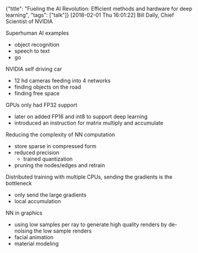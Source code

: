 {"title": "Fueling the AI Revolution: Efficient methods and hardware for deep learning", "tags": ["talk"]}
[2018-02-01 Thu 16:01:22]
Bill Dally, Chief Scientist of NVIDIA

Superhuman AI examples
* object recognition
* speech to text
* go

NVIDIA self driving car
* 12 hd cameras feeding into 4 networks
* finding objects on the road
* finding free space

GPUs only had FP32 support
* later on added FP16 and int8 to support deep learning
* introduced an instruction for matrix multiply and accumulate

Reducing the complexity of NN computation
* store sparse in compressed form
* reduced precision
  * trained quantization
* pruning the nodes/edges and retrain

Distributed training with multiple CPUs, sending the gradients is the bottleneck
* only send the large gradients
* local accumulation

NN in graphics
* using low samples per ray to generate high quality renders by de-noising the low sample renders
* facial animation
* material modeling

